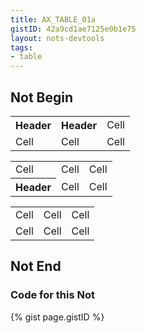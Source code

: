 ```yaml
---
title: AX_TABLE_01a
gistID: 42a9cd1ae7125e0b1e75
layout: nots-devtools
tags:
- table
---
```


<h2 aria-describedby="{{ page.gistID }}">Not Begin</h2>
<div class="rendered-not">
<!-- Bad: Table has incomplete header row -->
<table> 
  <tr>
    <th>Header</th>
    <th>Header</th>
    <td>Cell</td>
  </tr>
  <tr>
    <td>Cell</td>
    <td>Cell</td>
    <td>Cell</td>
  </tr>
</table>

<!-- Good: Table has incomplete header column -->
<table> 
  <tr>
    <td>Cell</td>
    <td>Cell</td>
    <td>Cell</td>
  </tr>
  <tr>
    <th>Header</th>
    <td>Cell</td>
    <td>Cell</td>
  </tr>
</table>

<!-- Bad: Table has no headers -->
<table> 
  <tr>
    <td>Cell</td>
    <td>Cell</td>
    <td>Cell</td>
  </tr>
  <tr>
    <td>Cell</td>
    <td>Cell</td>
    <td>Cell</td>
  </tr>
</table>
</div> <!-- rendered-not -->

<h2 aria-describedby="{{ page.gistID }}">Not End</h2>

<h3 aria-describedby="{{ page.gistID }}">Code for this Not</h3>
{% gist page.gistID %}